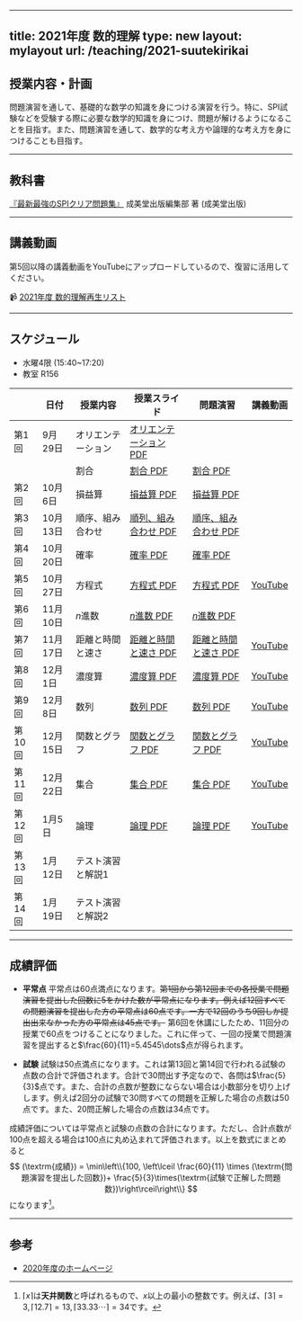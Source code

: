 
---
title: 2021年度 数的理解
type: new
layout: mylayout
url: /teaching/2021-suutekirikai
---

## 授業内容・計画

問題演習を通して、基礎的な数学の知識を身につける演習を行う。特に、SPI試験などを受験する際に必要な数学的知識を身につけ、問題が解けるようになることを目指す。また、問題演習を通して、数学的な考え方や論理的な考え方を身につけることも目指す。

---

## 教科書

[『最新最強のSPIクリア問題集』](https://www.amazon.co.jp/dp/4415232957) 成美堂出版編集部 著 (成美堂出版)

---

## 講義動画

第5回以降の講義動画をYouTubeにアップロードしているので、復習に活用してください。

📹 [2021年度 数的理解再生リスト](https://youtube.com/playlist?list=PLftVC1HKmsDOco6uJxqMBUXoZRF1jfAMK)

---

## スケジュール

* 水曜4限 (15:40~17:20)
* 教室 R156

|| 日付 | 授業内容 | 授業スライド | 問題演習 | 講義動画 |
|----| ---- | ---- | ---- | ---- | ---- |
|第1回| 9月29日 | オリエンテーション | [オリエンテーション PDF](intro.pdf) |  | |
|| | 割合 | [割合 PDF](slide01.pdf) | [割合 PDF](ans01.pdf) | |
|第2回| 10月6日 | 損益算 | [損益算 PDF](slide02.pdf) | [損益算 PDF](ans02.pdf) | |
|第3回| 10月13日 | 順序、組み合わせ | [順列、組み合わせ PDF](slide03.pdf) | [順序、組み合わせ PDF](ans03.pdf) | |
|第4回| 10月20日 | 確率 | [確率 PDF](slide04.pdf) | [確率 PDF](ans04.pdf) | |
|第5回| 10月27日 | 方程式 | [方程式 PDF](slide05.pdf) | [方程式 PDF](ans05.pdf) | [YouTube](https://youtu.be/zxalHfKsoxc)|
|第6回| 11月10日 | $n$進数 | [$n$進数 PDF](slide06.pdf) | [$n$進数 PDF](ans06.pdf) | |
|第7回| 11月17日 | 距離と時間と速さ | [距離と時間と速さ PDF](slide07.pdf) | [距離と時間と速さ PDF](ans07.pdf) | [YouTube](https://youtu.be/WhS2QIIOf-U)|
|第8回| 12月1日 | 濃度算 | [濃度算 PDF](slide08.pdf) | [濃度算 PDF](ans08.pdf) | [YouTube](https://youtu.be/dl58CbapNxw)|
|第9回| 12月8日 | 数列 | [数列 PDF](slide09.pdf) | [数列 PDF](ans09.pdf) | [YouTube](https://youtu.be/sg45QZD8tLw) |
|第10回| 12月15日 | 関数とグラフ | [関数とグラフ PDF](slide10.pdf) | [関数とグラフ PDF](ans10.pdf) | [YouTube](https://youtu.be/IAnBQit8F14) |
|第11回| 12月22日 | 集合 | [集合 PDF](slide11.pdf) | [集合 PDF](ans11.pdf) | [YouTube](https://youtu.be/6u76z8LRenU) |
|第12回| 1月5日 | 論理 | [論理 PDF](slide12.pdf) | [論理 PDF](ans12.pdf) | [YouTube](https://youtu.be/bXVyQWKgen8) |
|第13回| 1月12日 | テスト演習と解説1 |  |  | |
|第14回| 1月19日 | テスト演習と解説2 |  |  | |

---

## 成績評価

- **平常点** 平常点は60点満点になります。~~第1回から第12回までの各授業で問題演習を提出した回数に5をかけた数が平常点になります。例えば12回すべての問題演習を提出した方の平常点は60点です。一方で12回のうち9回しか提出出来なかった方の平常点は45点です。~~
第6回を休講にしたため、11回分の授業で60点をつけることになりました。これに伴って、一回の授業で問題演習を提出すると$\frac{60}{11}=5.4545\dots$点が得られます。

- **試験** 試験は50点満点になります。これは第13回と第14回で行われる試験の点数の合計で評価されます。合計で30問出す予定なので、各問は$\frac{5}{3}$点です。また、合計の点数が整数にならない場合は小数部分を切り上げします。例えば2回分の試験で30問すべての問題を正解した場合の点数は50点です。また、20問正解した場合の点数は34点です。

成績評価については平常点と試験の点数の合計になります。ただし、合計点数が100点を超える場合は100点に丸め込まれて評価されます。以上を数式にまとめると
$$ (\textrm{成績}) = \min\left\\{100, \left\lceil \frac{60}{11} \times (\textrm{問題演習を提出した回数})+ \frac{5}{3}\times(\textrm{試験で正解した問題数})\right\rceil\right\\} $$
になります[^ceil]。

---

## 参考

- [2020年度のホームページ](/teaching/2020-suutekirikai/)

[^ceil]: $\lceil x\rceil$は**天井関数**と呼ばれるもので、$x$以上の最小の整数です。例えば、$\lceil 3\rceil=3, \lceil 12.7\rceil=13, \lceil 33.33\cdots\rceil=34$です。